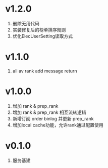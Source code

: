 # v1.2.0
1. 删除无用代码
2. 实装修复后的榜单排序规则
3. 优化ElecUserSetting读取方式

# v1.1.0
1. all av rank add message return

# v1.0.0
1. 增加 rank & prep_rank 
2. 增加 rank & prep_rank 相互流转逻辑
3. 新增订阅 order binlog 并更新 prep_rank
2. 增加local cache功能，允许rank通过配置使用

# v0.1.0
1. 服务基建